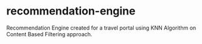 # recommendation-engine
Recommendation Engine created for a travel portal using KNN Algorithm on Content Based Filtering approach.
